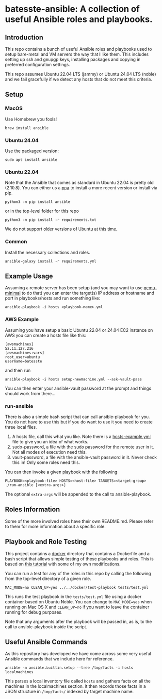 # batesste-ansible: A collection of useful Ansible roles and playbooks.

## Introduction

This repo contains a bunch of useful Ansible roles and playbooks used
to setup bare-metal and VM servers the way that I like them. This
includes setting up ssh and gnupgp keys, installing packages and
copying in preferred configuration settings.

This repo assumes Ubuntu 22.04 LTS (jammy) or Ubuntu 24.04 LTS (noble)
and we fail gracefully if we detect any hosts that do not meet this
criteria.

## Setup

### MacOS

Use Homebrew you fools!
```
brew install ansible
```

### Ubuntu 24.04

Use the packaged version:
```
sudo apt install ansible
```

### Ubuntu 22.04

Note that the Ansible that comes as standard in Ubuntu 22.04 is pretty
old (2.10.8). You can either us a [ppa][ref-ansible-ppa] to install a
more recent version or install via pip.
```
python3 -m pip install ansible
```
or in the top-level folder for this repo
```
python3 -m pip install -r requirements.txt
```
We do not support older versions of Ubuntu at this time.

### Common

Install the necessary collections and roles.
```
ansible-galaxy install -r requirements.yml
```

## Example Usage

Assuming a remote server has been setup (and you may want to use
[qemu-minimal][1] to do that) you can enter the target(s) IP address
or hostname and port in playbooks/hosts and run something like:
```
ansible-playbook -i hosts <playbook-name>.yml
```
### AWS Example

Assuming you have setup a basic Ubuntu 22.04 or 24.04 EC2 instance on
AWS you can create a hosts file like this:
```
[awsmachines]
52.11.127.216
[awsmachines:vars]
root_user=ubuntu
username=batesste
```
and then run
```
ansible-playbook -i hosts setup-newmachine.yml --ask-vault-pass
```
You can then enter your ansible-vault password at the prompt and
things should work from there...

### run-ansible

There is also a simple bash script that can call ansible-playbook for
you. You do not have to use this but if you do want to use it you need
to create three local files.

1. A hosts file, call this what you like. Note there is a
  [hosts-example.yml](./playbooks/hosts-example.yml) file to give you
  an idea of what works.
1. sudo-password, a file with the sudo password for the remote user in
   it. Not all modes of execution need this.
1. vault-password, a file with the ansible-vault password in it. Never
   check this in! Only some roles need this.

You can then invoke a given playbook with the following
```
PLAYBOOK=<playbook-file> HOSTS=<host-file> TARGETS=<target-group> ./run-ansible [<extra-args>]
```
The optional ```extra-args``` will be appended to the call to
ansible-playbook.

## Roles Information

Some of the more involved roles have their own README.md. Please refer
to them for more information about a specific role.

## Playbook and Role Testing

This project contains a [docker](./docker) directory that contains a
Dockerfile and a bash script that allows simple testing of these
playbooks and roles. This is based on [this tutorial][ref-docker-tut]
with some of my own modifications.

You can run a test for any of the roles in this repo by calling the
following from the top-level directory of a given role.
```
MAC_MODE=no CLEAN_UP=yes ../../docker/test-playbook tests/test.yml
```
This runs the test playbook in the ```tests/test.yml``` file using a
docker container based on Ubuntu Noble. You can change to
```MAC_MODE=yes``` when running on Mac OS X and ```CLEAN_UP=no``` if
you want to leave the container running for debug purposes.

Note that any arguments after the playbook will be passed in, as is,
to the call to ansible-playbook inside the script.

## Useful Ansible Commands

As this repository has developed we have come across some very useful
Ansible commands that we include here for reference.

```
ansible -m ansible.builtin.setup --tree /tmp/facts -i hosts localmachines
```
This parses a local inventory file called ```hosts``` and gathers
facts on all the machines in the localmachines section. It then
records those facts in a JSON structure in ```/tmp/facts/``` indexed
by target machine name.

[1]: https://github.com/sbates130272/qemu-minimal/blob/master/scripts/gen-image
[ref-ansible-ppa]: https://launchpad.net/~ansible/+archive/ubuntu/ansible
[ref-docker-tut]: https://dev.to/pencillr/test-ansible-playbooks-using-docker-ci0